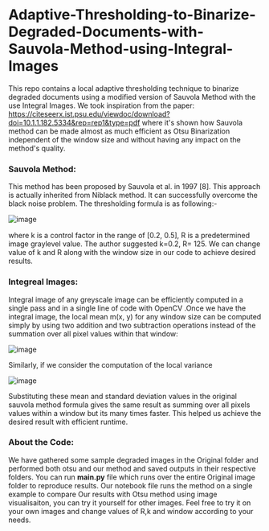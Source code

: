 # Adaptive-Thresholding-to-Binarize-Degraded-Documents-with-Sauvola-Method-using-Integral-Images

This repo contains a local adaptive thresholding technique to binarize degraded documents using a modified version of Sauvola Method with the use Integral Images. We took inspiration from the paper: https://citeseerx.ist.psu.edu/viewdoc/download?doi=10.1.1.182.5334&rep=rep1&type=pdf where it's shown how Sauvola method can be made almost as much efficient as Otsu Binarization independent of the window size and without having any impact on the method's quality.

### Sauvola Method:

This method has been proposed by Sauvola et al. in 1997 [8]. This approach is
actually inherited from Niblack method. It can successfully overcome the black noise
problem. The thresholding formula is as following:-

ܶ![image](https://user-images.githubusercontent.com/25950715/118011211-33630f00-b369-11eb-80a7-45482d9fb15e.png)

where k is a control factor in the range of [0.2, 0.5], R is a predetermined image graylevel value. The author suggested k=0.2, R= 125. We can change value of k and R along with the window size in our code to achieve desired results.


### Integreal Images:

Integral image of any greyscale image can be efficiently computed in a single pass and in a single line of code with OpenCV .Once we have the integral image, the local mean m(x, y) for any window size can be computed simply by using two addition and two subtraction operations instead of the summation over all pixel values within that window:

![image](https://user-images.githubusercontent.com/25950715/118011850-e16eb900-b369-11eb-9fd4-19953eebb4b3.png)


Similarly, if we consider the computation of the local variance

![image](https://user-images.githubusercontent.com/25950715/118011874-ea5f8a80-b369-11eb-91af-f3af05d41120.png)

Substituting these mean and standard deviation values in the original sauvola method formula gives the same result as summing over all pixels values within a window but its many times faster. This helped us achieve the desired result with efficient runtime.


### About the Code:
We have gathered some sample degraded images in the Original folder and performed both otsu and our method and saved outputs in their respective folders. You can run **main.py** file which runs over the entire Original image folder to reproduce results. Our notebook file runs the method on a single example to compare Our results with Otsu method using image visualisaiton, you can try it yourself for other images. Feel free to try it on your own images and change values of R,k and window according to your needs.
